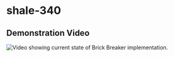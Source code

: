 # shale-340

## Demonstration Video
![Video showing current state of Brick Breaker implementation.](/Videos/BrickBreaker_Part1_Demonstration)